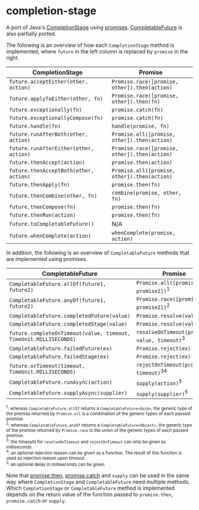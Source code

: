# completion-stage

A port of Java's [CompletionStage](https://docs.oracle.com/en/java/javase/17/docs/api/java.base/java/util/concurrent/CompletionStage.html) using [promises](https://developer.mozilla.org/en-US/docs/Web/JavaScript/Reference/Global_Objects/Promise). [CompletableFuture](https://docs.oracle.com/en/java/javase/17/docs/api/java.base/java/util/concurrent/CompletableFuture.html) is also partially ported.

The following is an overview of how each `CompletionStage` method is implemented, where `future` in the left column is replaced by `promise` in the right.

| CompletionStage                        | Promise                                       |
| ---------------------------------------| --------------------------------------------- |
| `future.acceptEither(other, action)`   | `Promise.race([promise, other]).then(action)` |
| `future.applyToEither(other, fn)`      | `Promise.race([promise, other]).then(fn)`     |
| `future.exceptionally(fn)`             | `promise.catch(fn)`                           |
| `future.exceptionallyCompose(fn)`      | `promise.catch(fn)`                           |
| `future.handle(fn)`                    | `handle(promise, fn)`                         |
| `future.runAfterBoth(other, action)`   | `Promise.all([promise, other]).then(action)`  |
| `future.runAfterEither(other, action)` | `Promise.race([promise, other]).then(action)` |
| `future.thenAccept(action)`            | `promise.then(action)`                        |
| `future.thenAcceptBoth(other, action)` | `Promise.all([promise, other]).then(action)`  |
| `future.thenApply(fn)`                 | `promise.then(fn)`                            |
| `future.thenCombine(other, fn)`        | `combine(promise, other, fn)`                 |
| `future.thenCompose(fn)`               | `promise.then(fn)`                            |
| `future.thenRun(action)`               | `promise.then(fn)`                            |
| `future.toCompletableFuture()`         | N/A                                           |
| `future.whenComplete(action)`          | `whenComplete(promise, action)`               |

In addition, the following is an overview of `CompletableFuture` methods that are implemented using promises.

| CompletableFuture                                                 | Promise                                                     |
| ----------------------------------------------------------------- | ----------------------------------------------------------- |
| `CompletableFuture.allOf(future1, future2)`                       | `Promise.all([promise1, promise2])`<sup>1</sup>             |
| `CompletableFuture.anyOf(future1, future2)`                       | `Promise.race([promise1, promise2])`<sup>2</sup>            |
| `CompletableFuture.completedFuture(value)`                        | `Promise.resolve(value)`                                    |
| `CompletableFuture.completedStage(value)`                         | `Promise.resolve(value)`                                    |
| `future.completeOnTimeout(value, timeout, TimeUnit.MILLISECONDS)` | `resolveOnTimeout(promise, value, timeout)`<sup>3</sup>     |
| `CompletableFuture.failedFuture(ex)`                              | `Promise.reject(ex)`                                        |
| `CompletableFuture.failedStage(ex)`                               | `Promise.reject(ex)`                                        |
| `future.orTimeout(timeout, TimeUnit.MILLISECONDS)`                | `rejectOnTimeout(promise, timeout)`<sup>3</sup><sup>4</sup> |
| `CompletableFuture.runAsync(action)`                              | `supply(action)`<sup>5</sup>                                |
| `CompletableFuture.supplyAsync(supplier)`                         | `supply(supplier)`<sup>5</sup>                              |

<sup><sup>1</sup>: whereas `CompletableFuture.allOf` returns a `CompletableFuture<Void>`, the generic type of the promise returned by `Promise.all` is a combination of the generic types of each passed promise.</sup>\
<sup><sup>2</sup>: whereas `CompletableFuture.anyOf` returns a `CompletableFuture<Object>`, the generic type of the promise returned by `Promise.race` is the union of the generic types of each passed promise.</sup>\
<sup><sup>3</sup>: the timeouts for `resolveOnTimeout` and `rejectOnTimeout` can only be given as milliseconds.</sup>\
<sup><sup>4</sup>: an optional rejection reason can be given as a function. The result of this function is used as rejection reason upon timeout.</sup>\
<sup><sup>5</sup>: an optional delay in milliseconds can be given.</sup>

Note that [promise.then](https://developer.mozilla.org/en-US/docs/Web/JavaScript/Reference/Global_Objects/Promise/then), [promise.catch](https://developer.mozilla.org/en-US/docs/Web/JavaScript/Reference/Global_Objects/Promise/catch) and `supply` can be used in the same way where `CompletionStage` and `CompletableFuture` need multiple methods. Which `CompletionStage` or `CompletableFuture` method is implemented depends on the return value of the function passed to `promise.then`, `promise.catch` or `supply`.
